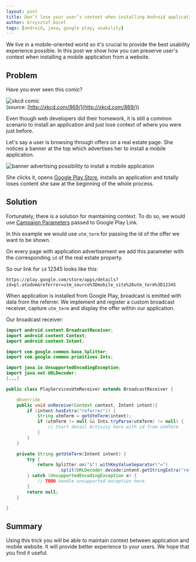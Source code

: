```yaml
---
layout: post
title: Don’t lose your user’s context when installing Android applications
author: krzysztof.kocel
tags: [android, java, google play, usability]
---
```

We live in a mobile-oriented world so it's crucial to provide the best usability experience possible.
In this post we show how you can preserve user's context when installing a mobile application from a website.

## Problem

Have you ever seen this comic?

![xkcd comic](http://imgs.xkcd.com/comics/server_attention_span.png "Source http://xkcd.com/")
<br/>
(source: [http://xkcd.com/869/](http://xkcd.com/869/))

Even though web developers did their homework, it is still a common scenario to install an application and
just lose context of where you were just before.

Let's say a user is browsing through offers on a real estate page. She notices a banner at the top which advertises her to install a mobile application.

![banner advertising possibility to install a mobile application ](/img/articles/2014-11-19.install_banner.png)

She clicks it, opens [Google Play Store](https://play.google.com/store/apps/details?id=pl.otodom), installs an application and totally loses content she saw at the beginning of the whole process.

## Solution

Fortunately, there is a solution for maintaining context. To do so, we would use [Campaign Parameters](https://developers.google.com/analytics/devguides/collection/android/v3/campaigns?hl=pl#campaign-params "Campaign Parameters") passed to Google Play Link.

In this example we would use `utm_term` for passing the id of the offer we want to be shown.

On every page with application advertisement we add this parameter with the corresponding `id` of the real estate property.

So our link for `id` 12345 looks like this:

`https://play.google.com/store/apps/details?id=pl.otodom&referrer=utm_source%3Dmobile_site%26utm_term%3D12345`

When application is installed from Google Play, broadcast is emitted with data from the referrer. We implement and register a custom broadcast receiver, capture `utm_term` and display the offer within our application.

Our broadcast receiver:

``` java
import android.content.BroadcastReceiver;
import android.content.Context;
import android.content.Intent;

import com.google.common.base.Splitter;
import com.google.common.primitives.Ints;

import java.io.UnsupportedEncodingException;
import java.net.URLDecoder;
[...]

public class PlayServicesUtmReceiver extends BroadcastReceiver {

    @Override
    public void onReceive(Context context, Intent intent){
        if (intent.hasExtra("referrer")) {
            String utmTerm = getUtmTerm(intent);
            if (utmTerm != null && Ints.tryParse(utmTerm) != null) {
                // Start detail Activity here with id from utmTerm
            }
        }
    }

    private String getUtmTerm(Intent intent) {
        try {
            return Splitter.on("&").withKeyValueSeparator("=")
                    .split(URLDecoder.decode(intent.getStringExtra("referrer"), "UTF-8")).get("utm_term");
        } catch (UnsupportedEncodingException e) {
            // TODO handle unsupported exception here
        }
        return null;
    }

}
```

## Summary

Using this trick you will be able to maintain context between application and mobile website. It will provide better experience to your users. We hope that you find it useful.
